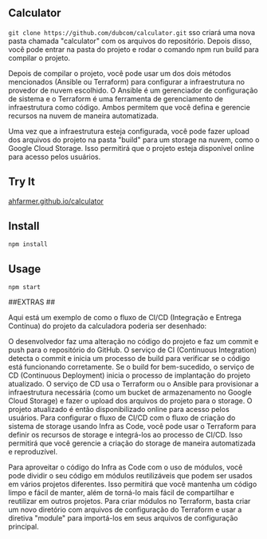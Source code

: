 Calculator
---

`git clone https://github.com/dubcom/calculator.git`
sso criará uma nova pasta chamada "calculator" com os arquivos do repositório. Depois disso, você pode entrar na pasta do projeto e rodar o comando npm run build para compilar o projeto.

Depois de compilar o projeto, você pode usar um dos dois métodos mencionados (Ansible ou Terraform) para configurar a infraestrutura no provedor de nuvem escolhido. O Ansible é um gerenciador de configuração de sistema e o Terraform é uma ferramenta de gerenciamento de infraestrutura como código. Ambos permitem que você defina e gerencie recursos na nuvem de maneira automatizada.

Uma vez que a infraestrutura esteja configurada, você pode fazer upload dos arquivos do projeto na pasta "build" para um storage na nuvem, como o Google Cloud Storage. Isso permitirá que o projeto esteja disponível online para acesso pelos usuários.


Try It
---

[ahfarmer.github.io/calculator](https://ahfarmer.github.io/calculator/)



Install
---

`npm install`



Usage
---

`npm start`


##EXTRAS ##

Aqui está um exemplo de como o fluxo de CI/CD (Integração e Entrega Contínua) do projeto da calculadora poderia ser desenhado:

O desenvolvedor faz uma alteração no código do projeto e faz um commit e push para o repositório do GitHub.
O serviço de CI (Continuous Integration) detecta o commit e inicia um processo de build para verificar se o código está funcionando corretamente.
Se o build for bem-sucedido, o serviço de CD (Continuous Deployment) inicia o processo de implantação do projeto atualizado.
O serviço de CD usa o Terraform ou o Ansible para provisionar a infraestrutura necessária (como um bucket de armazenamento no Google Cloud Storage) e fazer o upload dos arquivos do projeto para o storage.
O projeto atualizado é então disponibilizado online para acesso pelos usuários.
Para configurar o fluxo de CI/CD com o fluxo de criação do sistema de storage usando Infra as Code, você pode usar o Terraform para definir os recursos de storage e integrá-los ao processo de CI/CD. Isso permitirá que você gerencie a criação do storage de maneira automatizada e reproduzível.

Para aproveitar o código do Infra as Code com o uso de módulos, você pode dividir o seu código em módulos reutilizáveis que podem ser usados em vários projetos diferentes. Isso permitirá que você mantenha um código limpo e fácil de manter, além de torná-lo mais fácil de compartilhar e reutilizar em outros projetos. Para criar módulos no Terraform, basta criar um novo diretório com arquivos de configuração do Terraform e usar a diretiva "module" para importá-los em seus arquivos de configuração principal.

